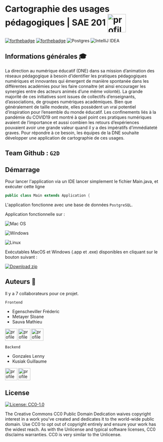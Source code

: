 # Cartographie des usages pédagogiques | SAE 201 <img align="center" src="https://user-images.githubusercontent.com/91054044/172437312-f908a10f-d1cf-4850-ba2a-c97d859ddcc8.png" alt="profile" width="60" height="60"/>
[![forthebadge](https://forthebadge.com/images/badges/built-with-love.svg)](https://forthebadge.com)
[![forthebadge](https://forthebadge.com/images/badges/made-with-java.svg)](https://forthebadge.com)
![Postgres](https://img.shields.io/badge/postgres-%23316192.svg?style=for-the-badge&logo=postgresql&logoColor=white)
![IntelliJ IDEA](https://img.shields.io/badge/IntelliJIDEA-000000.svg?style=for-the-badge&logo=intellij-idea&logoColor=white)
## Informations générales 🎓
La direction au numérique éducatif (DNE) dans sa mission d’animation des réseaux pédagogique à besoin d’identifier
les pratiques pédagogiques numériques et innovantes qui émergent de manière spontanée dans les différentes
académies pour les faire connaitre (et ainsi encourager les synergies entre des acteurs animés d’une même volonté).
La grande majorité de ces initiatives sont issues de collectifs d’enseignants, d’associations, de groupes numériques
académiques. Bien que généralement de taille modeste, elles possèdent un vrai potentiel d’inspiration pour
l’ensemble du monde éducatif. Les confinements liés à la pandémie du COVID19 ont montré à quel point ces
pratiques numériques avaient de l’importance et aussi combien les retours d’expériences pouvaient avoir une grande
valeur quand il y a des impératifs d’immédiateté graves.
Pour répondre à ce besoin, les équipes de la DNE souhaite développer une application de cartographie de ces
usages.

## Team Github : `G2D`


## Démarrage
Pour lancer l'application via un IDE lancer simplement le fichier Main.java, et exécuter cette ligne
```java
public class Main extends Application {
```
L'application fonctionne avec une base de données `PostgreSQL`.

Application fonctionnelle sur : 

![Mac OS](https://img.shields.io/badge/mac%20os-000000?style=for-the-badge&logo=macos&logoColor=F0F0F0)

![Windows](https://img.shields.io/badge/Windows-0078D6?style=for-the-badge&logo=windows&logoColor=white)

![Linux](https://img.shields.io/badge/Linux-FCC624?style=for-the-badge&logo=linux&logoColor=black)

Exécutables MacOS et Windows (.app et .exe) disponibles en cliquant sur le bouton suivant :

[![Download zip](https://custom-icon-badges.herokuapp.com/badge/-Download-blue?style=for-the-badge&logo=download&logoColor=white "Download zip")](https://drive.google.com/uc?export=download&id=1wkvOfPdMITRaNcSzXUQIO00jtylAWhlq)

## Auteurs 🌟
Il y a 7 collaborateurs pour ce projet.

`Frontend`
- Egenscheviller Fréderic
- Metayer Sloane
- Sauva Mathieu

<img align="left" src="https://avatars.githubusercontent.com/u/53983944?s=64&v=4" alt="profile" width="40" height="40"/>
<img align="left" src="https://avatars.githubusercontent.com/u/91150750?s=64&v=4" alt="profile" width="40" height="40"/>
<img src="https://avatars.githubusercontent.com/u/91048574?s=64&v=4" alt="profile" width="40" height="40"/>

`Backend`
- Gonzales Lenny
- Kusiak Guillaume

<img align="left" src="https://avatars.githubusercontent.com/u/91054044?s=64&v=4" alt="profile" width="40" height="40"/>
<img src="https://avatars.githubusercontent.com/u/91269114?s=64&v=4" alt="profile" width="40" height="40"/>

## License
[![License: CC0-1.0](https://img.shields.io/badge/License-CC0_1.0-lightgrey.svg)](http://creativecommons.org/publicdomain/zero/1.0/)

The Creative Commons CC0 Public Domain Dedication waives copyright interest in a work you've created and dedicates it to the world-wide public domain. Use CC0 to opt out of copyright entirely and ensure your work has the widest reach. As with the Unlicense and typical software licenses, CC0 disclaims warranties. CC0 is very similar to the Unlicense.

